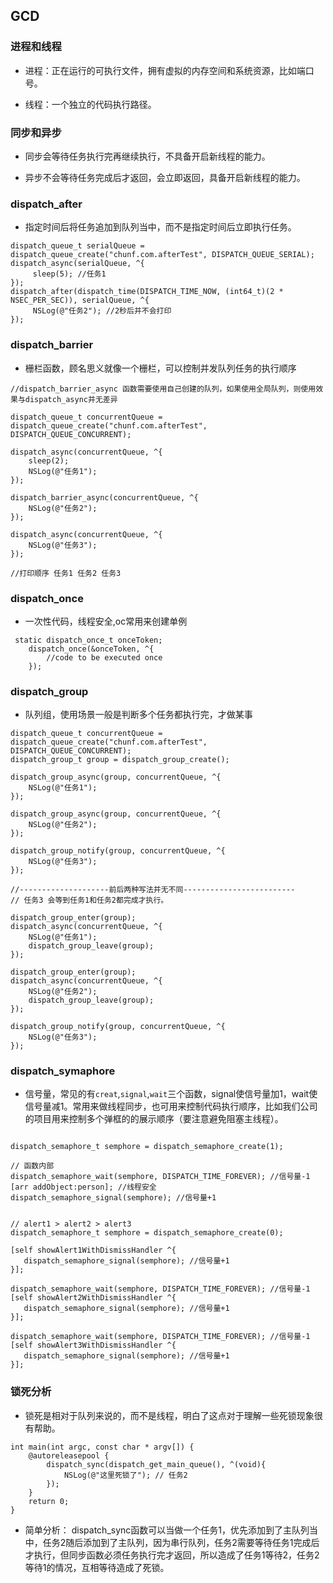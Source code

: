 ## GCD

### 进程和线程

- 进程：正在运行的可执行文件，拥有虚拟的内存空间和系统资源，比如端口号。

- 线程：一个独立的代码执行路径。

### 同步和异步

- 同步会等待任务执行完再继续执行，不具备开启新线程的能力。

- 异步不会等待任务完成后才返回，会立即返回，具备开启新线程的能力。

### dispatch_after

- 指定时间后将任务追加到队列当中，而不是指定时间后立即执行任务。

```
dispatch_queue_t serialQueue = dispatch_queue_create("chunf.com.afterTest", DISPATCH_QUEUE_SERIAL);
dispatch_async(serialQueue, ^{
     sleep(5); //任务1
});
dispatch_after(dispatch_time(DISPATCH_TIME_NOW, (int64_t)(2 * NSEC_PER_SEC)), serialQueue, ^{
     NSLog(@"任务2"); //2秒后并不会打印
});

```

### dispatch_barrier

- 栅栏函数，顾名思义就像一个栅栏，可以控制并发队列任务的执行顺序

```
//dispatch_barrier_async 函数需要使用自己创建的队列，如果使用全局队列，则使用效果与dispatch_async并无差异

dispatch_queue_t concurrentQueue = dispatch_queue_create("chunf.com.afterTest", DISPATCH_QUEUE_CONCURRENT);
    
dispatch_async(concurrentQueue, ^{
    sleep(2);
    NSLog(@"任务1");
});
    
dispatch_barrier_async(concurrentQueue, ^{
    NSLog(@"任务2");
});
    
dispatch_async(concurrentQueue, ^{
    NSLog(@"任务3");
});
    
//打印顺序 任务1 任务2 任务3

```

### dispatch_once

- 一次性代码，线程安全,oc常用来创建单例

```
 static dispatch_once_t onceToken;
    dispatch_once(&onceToken, ^{
        //code to be executed once
    });

```

### dispatch_group

- 队列组，使用场景一般是判断多个任务都执行完，才做某事

```
dispatch_queue_t concurrentQueue = dispatch_queue_create("chunf.com.afterTest", DISPATCH_QUEUE_CONCURRENT);
dispatch_group_t group = dispatch_group_create();
    
dispatch_group_async(group, concurrentQueue, ^{
    NSLog(@"任务1");
});
    
dispatch_group_async(group, concurrentQueue, ^{
    NSLog(@"任务2");
});
    
dispatch_group_notify(group, concurrentQueue, ^{
    NSLog(@"任务3");
});
    
//--------------------前后两种写法并无不同-------------------------
// 任务3 会等到任务1和任务2都完成才执行。
    
dispatch_group_enter(group);
dispatch_async(concurrentQueue, ^{
    NSLog(@"任务1");
    dispatch_group_leave(group);
});
    
dispatch_group_enter(group);
dispatch_async(concurrentQueue, ^{
    NSLog(@"任务2");
    dispatch_group_leave(group);
});
    
dispatch_group_notify(group, concurrentQueue, ^{
    NSLog(@"任务3");
});

```

### dispatch_symaphore

- 信号量，常见的有`creat`,`signal`,`wait`三个函数，signal使信号量加1，wait使信号量减1。常用来做线程同步，也可用来控制代码执行顺序，比如我们公司的项目用来控制多个弹框的的展示顺序（要注意避免阻塞主线程）。

```

dispatch_semaphore_t semphore = dispatch_semaphore_create(1);

// 函数内部
dispatch_semaphore_wait(semphore, DISPATCH_TIME_FOREVER); //信号量-1
[arr addObject:person]; //线程安全
dispatch_semaphore_signal(semphore); //信号量+1

```

```

// alert1 > alert2 > alert3
dispatch_semaphore_t semphore = dispatch_semaphore_create(0);

[self showAlert1WithDismissHandler ^{
   dispatch_semaphore_signal(semphore); //信号量+1
}];

dispatch_semaphore_wait(semphore, DISPATCH_TIME_FOREVER); //信号量-1
[self showAlert2WithDismissHandler ^{
   dispatch_semaphore_signal(semphore); //信号量+1
}];

dispatch_semaphore_wait(semphore, DISPATCH_TIME_FOREVER); //信号量-1
[self showAlert3WithDismissHandler ^{
   dispatch_semaphore_signal(semphore); //信号量+1
}];

```

### 锁死分析

- 锁死是相对于队列来说的，而不是线程，明白了这点对于理解一些死锁现象很有帮助。

```
int main(int argc, const char * argv[]) {
    @autoreleasepool {
        dispatch_sync(dispatch_get_main_queue(), ^(void){
            NSLog(@"这里死锁了"); // 任务2
        });
    }
    return 0;
}
```

- 简单分析： dispatch_sync函数可以当做一个任务1，优先添加到了主队列当中，任务2随后添加到了主队列，因为串行队列，任务2需要等待任务1完成后才执行，但同步函数必须任务执行完才返回，所以造成了任务1等待2，任务2等待1的情况，互相等待造成了死锁。


